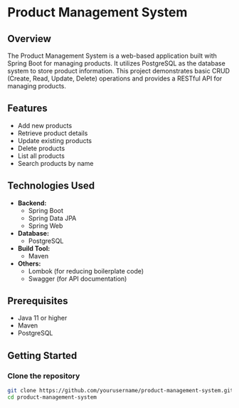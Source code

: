 # Product Management System

## Overview

The Product Management System is a web-based application built with Spring Boot for managing products. It utilizes PostgreSQL as the database system to store product information. This project demonstrates basic CRUD (Create, Read, Update, Delete) operations and provides a RESTful API for managing products.

## Features

- Add new products
- Retrieve product details
- Update existing products
- Delete products
- List all products
- Search products by name

## Technologies Used

- **Backend:**
  - Spring Boot
  - Spring Data JPA
  - Spring Web
- **Database:**
  - PostgreSQL
- **Build Tool:**
  - Maven
- **Others:**
  - Lombok (for reducing boilerplate code)
  - Swagger (for API documentation)

## Prerequisites

- Java 11 or higher
- Maven
- PostgreSQL

## Getting Started

### Clone the repository

```bash
git clone https://github.com/yourusername/product-management-system.git
cd product-management-system

